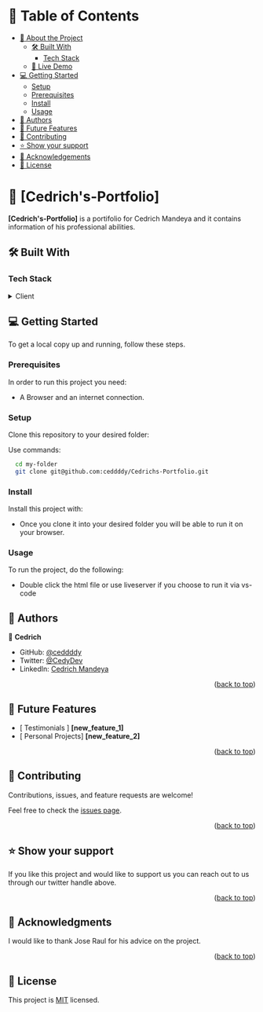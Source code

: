 <!-- TABLE OF CONTENTS -->

# 📗 Table of Contents

- [📖 About the Project](#about-project)
  - [🛠 Built With](#built-with)
    - [Tech Stack](#tech-stack)
  - [🚀 Live Demo](#live-demo)
- [💻 Getting Started](#getting-started)
  - [Setup](#setup)
  - [Prerequisites](#prerequisites)
  - [Install](#install)
  - [Usage](#usage)
- [👥 Authors](#authors)
- [🔭 Future Features](#future-features)
- [🤝 Contributing](#contributing)
- [⭐️ Show your support](#support)
- [🙏 Acknowledgements](#acknowledgements)
- [📝 License](#license)

<!-- PROJECT DESCRIPTION -->

# 📖 [Cedrich's-Portfolio] <a name="about-project"></a>

**[Cedrich's-Portfolio]** is a portifolio for Cedrich Mandeya and it contains information of his professional abilities.

## 🛠 Built With <a name="built-with"></a>

### Tech Stack <a name="tech-stack"></a>

<details>
  <summary>Client</summary>
  <ul>
    <li><a href="https://developer.mozilla.org/en-US/docs/Web/HTML">HTML</a></li>
    <li><a href="https://developer.mozilla.org/en-US/docs/Web/CSS">CSS</a></li>
  </ul>
</details>

<!-- GETTING STARTED -->

## 💻 Getting Started <a name="getting-started"></a>

To get a local copy up and running, follow these steps.

### Prerequisites

In order to run this project you need:


- A Browser and an internet connection.

### Setup

Clone this repository to your desired folder:


Use commands:

```sh
  cd my-folder
  git clone git@github.com:ceddddy/Cedrichs-Portfolio.git
```

### Install

Install this project with:

- Once you clone it into your desired folder you will be able to run it on your browser.

### Usage

To run the project, do the following:

- Double click the html file or use liveserver if you choose to run it via vs-code

<!-- AUTHORS -->

## 👥 Authors <a name="authors"></a>

👤 **Cedrich**

- GitHub: [@ceddddy](https://github.com/ceddddy)
- Twitter: [@CedyDev](https://twitter.com/CedyDev)
- LinkedIn: [Cedrich Mandeya](https://www.linkedin.com/in/cedrich-mandeya-4118a91a7/)

<p align="right">(<a href="#readme-top">back to top</a>)</p>

<!-- FUTURE FEATURES -->

## 🔭 Future Features <a name="future-features"></a>

- [ Testimonials ] **[new_feature_1]**
- [ Personal Projects] **[new_feature_2]**

<p align="right">(<a href="#readme-top">back to top</a>)</p>

<!-- CONTRIBUTING -->

## 🤝 Contributing <a name="contributing"></a>

Contributions, issues, and feature requests are welcome!

Feel free to check the [issues page](https://github.com/ceddddy/Cedrichs-Portfolio/issues).

<p align="right">(<a href="#readme-top">back to top</a>)</p>

<!-- SUPPORT -->

## ⭐️ Show your support <a name="support"></a>

If you like this project and would like to support us you can reach out to us through our twitter handle above.

<p align="right">(<a href="#readme-top">back to top</a>)</p>

<!-- ACKNOWLEDGEMENTS -->

## 🙏 Acknowledgments <a name="acknowledgements"></a>

I would like to thank Jose Raul for his advice on the project.

<p align="right">(<a href="#readme-top">back to top</a>)</p>

<!-- LICENSE -->

## 📝 License <a name="license"></a>

This project is [MIT](./LICENSE) licensed.